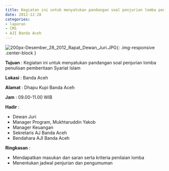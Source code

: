 ```yaml
---
title: Kegiatan ini untuk menyatukan pandangan soal penjurian lomba penulisan pemberitaan Syariat Islam
date: 2012-12-28
categories:
- laporan
- CMS
- AJI Banda Aceh
---
```


![200px-Desember_28_2012_Rapat_Dewan_Juri.JPG](/uploads/200px-Desember_28_2012_Rapat_Dewan_Juri.JPG){: .img-responsive .center-block }

**Tujuan** : Kegiatan ini untuk menyatukan pandangan soal penjurian lomba penulisan pemberitaan Syariat Islam

**Lokasi** : Banda Aceh

**Alamat** : Dhapu Kupi Banda Aceh

**Jam** : 09.00-11.00 WIB 

**Hadir** : 
* Dewan Juri
* Manager Program, Mukhtaruddin Yakob
* Manager Keuangan
* Sekretaris AJ Banda Aceh
* Bendahara AJI Banda Aceh

**Ringkasan** : 
* Mendapatkan masukan dan saran serta kriteria penilaian lomba
* Menentukan jadwal penjurian dan pengumuman
